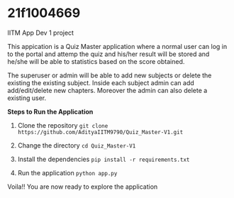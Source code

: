 # 21f1004669
IITM App Dev 1 project

This appication is a Quiz Master application where a normal user can log in to the portal and attemp the quiz and his/her result will be stored and he/she will be able to statistics based on the score obtained.

The superuser or admin will be able to add new subjects or delete the existing the existing subject. Inside each subject admin can add add/edit/delete new chapters. Moreover the admin can also delete a existing user. 

**Steps to Run the Application**

1. Clone the repository
```git clone https://github.com/AdityaIITM9790/Quiz_Master-V1.git```

2. Change the directory
```cd Quiz_Master-V1```

3. Install the dependencies
```pip install -r requirements.txt```

4. Run the application
```python app.py```

Voila!! You are now ready to explore the application